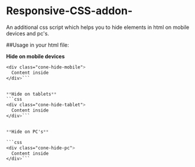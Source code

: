 # Responsive-CSS-addon-
An additional css script which helps you to hide elements in html on mobile devices and pc's.


##Usage in your html file:

**Hide on mobile devices**
```css
<div class="cone-hide-mobile">
  Content inside
</div>```


**Hide on tablets**
```css
<div class="cone-hide-tablet">
  Content inside
</div>```


**Hide on PC's**

```css
<div class="cone-hide-pc">
  Content inside
</div>```

